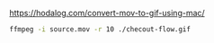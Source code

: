 https://hodalog.com/convert-mov-to-gif-using-mac/
```sh
ffmpeg -i source.mov -r 10 ./checout-flow.gif
```